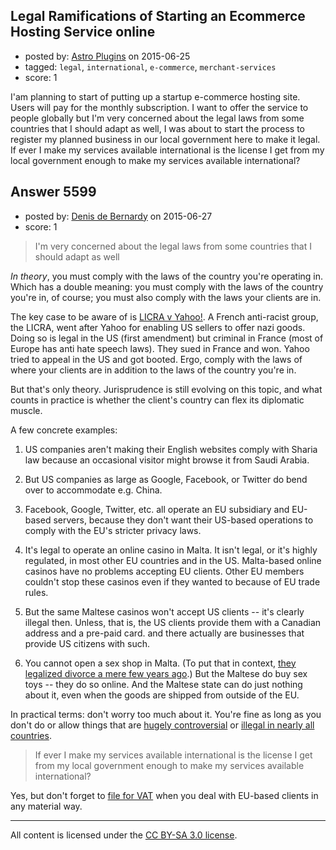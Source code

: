 ## Legal Ramifications of Starting an Ecommerce Hosting Service online

- posted by: [Astro Plugins](https://stackexchange.com/users/6499424/astro-plugins) on 2015-06-25
- tagged: `legal`, `international`, `e-commerce`, `merchant-services`
- score: 1

I'am planning to start of putting up a startup e-commerce hosting site. Users will pay for the monthly subscription. I want to offer the service to people globally but I'm very concerned about the legal laws from some countries that I should adapt as well, I was about to start the process to register my planned business in our local government here to make it legal. If ever I make my services available international is the license I get from my local government enough to make my services available international?


## Answer 5599

- posted by: [Denis de Bernardy](https://stackexchange.com/users/182468/denis-de-bernardy) on 2015-06-27
- score: 1

<blockquote>
  <p>I'm very concerned about the legal laws from some countries that I should adapt as well</p>
</blockquote>

<p><em>In theory</em>, you must comply with the laws of the country you're operating in. Which has a double meaning: you must comply with the laws of the country you're in, of course; you must also comply with the laws your clients are in.</p>

<p>The key case to be aware of is <a href="https://en.wikipedia.org/wiki/LICRA_v._Yahoo!" rel="nofollow noreferrer">LICRA v Yahoo!</a>. A French anti-racist group, the LICRA, went after Yahoo for enabling US sellers to offer nazi goods. Doing so is legal in the US (first amendment) but criminal in France (most of Europe has anti hate speech laws). They sued in France and won. Yahoo tried to appeal in the US and got booted. Ergo, comply with the laws of where your clients are in addition to the laws of the country you're in.</p>

<p>But that's only theory. Jurisprudence is still evolving on this topic, and what counts in practice is whether the client's country can flex its diplomatic muscle.</p>

<p>A few concrete examples:</p>

<ol>
<li><p>US companies aren't making their English websites comply with Sharia law because an occasional visitor might browse it from Saudi Arabia.</p></li>
<li><p>But US companies as large as Google, Facebook, or Twitter do bend over to accommodate e.g. China.</p></li>
<li><p>Facebook, Google, Twitter, etc. all operate an EU subsidiary and EU-based servers, because they don't want their US-based operations to comply with the EU's stricter privacy laws.</p></li>
<li><p>It's legal to operate an online casino in Malta. It isn't legal, or it's highly regulated, in most other EU countries and in the US. Malta-based online casinos have no problems accepting EU clients. Other EU members couldn't stop these casinos even if they wanted to because of EU trade rules.</p></li>
<li><p>But the same Maltese casinos won't accept US clients -- it's clearly illegal then. Unless, that is, the US clients provide them with a Canadian address and a pre-paid card. and there actually are businesses that provide US citizens with such.</p></li>
<li><p>You cannot open a sex shop in Malta. (To put that in context, <a href="https://en.wikipedia.org/wiki/Maltese_divorce_referendum,_2011" rel="nofollow noreferrer">they legalized divorce a mere few years ago</a>.) But the Maltese do buy sex toys -- they do so online. And the Maltese state can do just nothing about it, even when the goods are shipped from outside of the EU.</p></li>
</ol>

<p>In practical terms: don't worry too much about it. You're fine as long as you don't do or allow things that are <a href="https://en.wikipedia.org/wiki/WikiLeaks" rel="nofollow noreferrer">hugely controversial</a> or <a href="https://en.wikipedia.org/wiki/Silk_Road_(marketplace)" rel="nofollow noreferrer">illegal in nearly all countries</a>.</p>

<blockquote>
  <p>If ever I make my services available international is the license I get from my local government enough to make my services available international?</p>
</blockquote>

<p>Yes, but don't forget to <a href="https://startups.stackexchange.com/a/3259/1824">file for VAT</a> when you deal with EU-based clients in any material way.</p>




---

All content is licensed under the [CC BY-SA 3.0 license](https://creativecommons.org/licenses/by-sa/3.0/).
